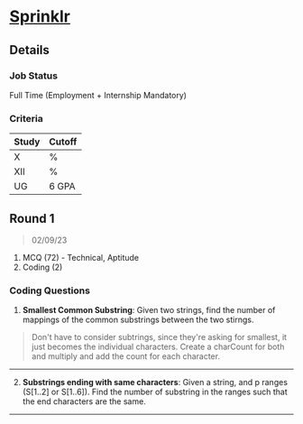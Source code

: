 # [Sprinklr](https://sprinklr.com/)

## Details

### Job Status

Full Time (Employment + Internship Mandatory)

### Criteria

| Study | Cutoff |
|-------|--------|
| X     | %      |
| XII   | %      |
| UG    | 6 GPA  |

[comment]: # (Any other details go under this. This is a comment)


[comment]: # (Details about the rounds go under this comment.)

## Round 1

> 02/09/23

[comment]: # (Summary of the sections and experience below this comment.)

1. MCQ (72) - Technical, Aptitude
2. Coding (2)

### Coding Questions

1. **Smallest Common Substring**: Given two strings, find the number of mappings of the common substrings between the two stirngs.

> Don't have to consider subtrings, since they're asking for smallest, it just becomes the individual characters. Create a charCount for both and multiply and add the count for each character.

[comment]: # (Add any resources or links or code to this question under this comment.)

---

2. **Substrings ending with same characters**: Given a string, and p ranges (S[1..2] or S[1..6]). Find the number of substring in the ranges such that the end characters are the same.

[comment]: # (Add any resources or links or code to this question under this comment.)

---
